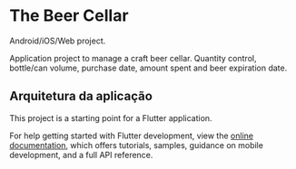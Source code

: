 # The Beer Cellar

Android/iOS/Web project.

Application project to manage a craft beer cellar. Quantity control, bottle/can volume, purchase date, amount spent and beer expiration date.

## Arquitetura da aplicação

This project is a starting point for a Flutter application.

For help getting started with Flutter development, view the
[online documentation](https://docs.flutter.dev/), which offers tutorials,
samples, guidance on mobile development, and a full API reference.
